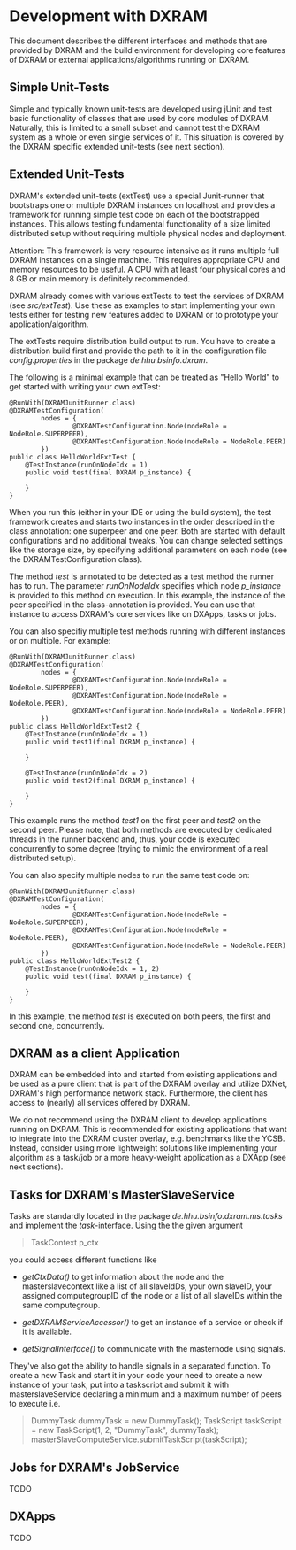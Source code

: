 # Development with DXRAM

This document describes the different interfaces and methods that are provided by DXRAM and the build environment for
developing core features of DXRAM or external applications/algorithms running on DXRAM.

## Simple Unit-Tests

Simple and typically known unit-tests are developed using jUnit and test basic functionality of classes that are used
by core modules of DXRAM. Naturally, this is limited to a small subset and cannot test the DXRAM system as a whole
or even single services of it. This situation is covered by the DXRAM specific extended unit-tests (see next section).

## Extended Unit-Tests

DXRAM's extended unit-tests (extTest) use a special Junit-runner that bootstraps one or multiple DXRAM instances on
localhost and provides a framework for running simple test code on each of the bootstrapped instances. This allows
testing fundamental functionality of a size limited distributed setup without requiring multiple physical nodes and
deployment.

Attention: This framework is very resource intensive as it runs multiple full DXRAM instances on a single machine. This
requires appropriate CPU and memory resources to be useful. A CPU with at least four physical cores and 8 GB or main
memory is definitely recommended.

DXRAM already comes with various extTests to test the services of DXRAM (see *src/extTest*). Use these as examples
to start implementing your own tests either for testing new features added to DXRAM or to prototype your
application/algorithm.

The extTests require distribution build output to run. You have to create a distribution build first and provide the
path to it in the configuration file *config.properties* in the package *de.hhu.bsinfo.dxram*.

The following is a minimal example that can be treated as "Hello World" to get started with writing your own extTest:
```
@RunWith(DXRAMJunitRunner.class)
@DXRAMTestConfiguration(
        nodes = {
                @DXRAMTestConfiguration.Node(nodeRole = NodeRole.SUPERPEER),
                @DXRAMTestConfiguration.Node(nodeRole = NodeRole.PEER)
        })
public class HelloWorldExtTest {
    @TestInstance(runOnNodeIdx = 1)
    public void test(final DXRAM p_instance) {

    }
}
```

When you run this (either in your IDE or using the build system), the test framework creates and starts two instances
in the order described in the class annotation: one superpeer and one peer. Both are started with default configurations
and no additional tweaks. You can change selected settings like the storage size, by specifying additional parameters
on each node (see the DXRAMTestConfiguration class).

The method *test* is annotated to be detected as a test method the runner has to run. The parameter *runOnNodeIdx*
specifies which node *p_instance* is provided to this method on execution. In this example, the instance of the peer
specified in the class-annotation is provided. You can use that instance to access DXRAM's core services like on
DXApps, tasks or jobs.

You can also specifiy multiple test methods running with different instances or on multiple. For example:
```
@RunWith(DXRAMJunitRunner.class)
@DXRAMTestConfiguration(
        nodes = {
                @DXRAMTestConfiguration.Node(nodeRole = NodeRole.SUPERPEER),
                @DXRAMTestConfiguration.Node(nodeRole = NodeRole.PEER),
                @DXRAMTestConfiguration.Node(nodeRole = NodeRole.PEER)
        })
public class HelloWorldExtTest2 {
    @TestInstance(runOnNodeIdx = 1)
    public void test1(final DXRAM p_instance) {

    }

    @TestInstance(runOnNodeIdx = 2)
    public void test2(final DXRAM p_instance) {

    }
}
```

This example runs the method *test1* on the first peer and *test2* on the second peer. Please note, that both methods
are executed by dedicated threads in the runner backend and, thus, your code is executed concurrently to some degree
(trying to mimic the environment of a real distributed setup).

You can also specify multiple nodes to run the same test code on:
```
@RunWith(DXRAMJunitRunner.class)
@DXRAMTestConfiguration(
        nodes = {
                @DXRAMTestConfiguration.Node(nodeRole = NodeRole.SUPERPEER),
                @DXRAMTestConfiguration.Node(nodeRole = NodeRole.PEER),
                @DXRAMTestConfiguration.Node(nodeRole = NodeRole.PEER)
        })
public class HelloWorldExtTest2 {
    @TestInstance(runOnNodeIdx = 1, 2)
    public void test(final DXRAM p_instance) {

    }
}
```

In this example, the method *test* is executed on both peers, the first and second one, concurrently.

## DXRAM as a client Application

DXRAM can be embedded into and started from existing applications and be used as a pure client that is part of the
DXRAM overlay and utilize DXNet, DXRAM's high performance network stack. Furthermore, the client has access to (nearly)
all services offered by DXRAM.

We do not recommend using the DXRAM client to develop applications running on DXRAM. This is recommended for existing
applications that want to integrate into the DXRAM cluster overlay, e.g. benchmarks like the YCSB. Instead, consider
using more lightweight solutions like implementing your algorithm as a task/job or a more heavy-weight application
as a DXApp (see next sections).

## Tasks for DXRAM's MasterSlaveService

Tasks are standardly located in the package _de.hhu.bsinfo.dxram.ms.tasks_ and implement the _task_-interface.
Using the the given argument
> TaskContext p_ctx  

you could access different functions like
* _getCtxData()_ to get information about the node and the masterslavecontext 
like a list of all slaveIdDs, your own slaveID, your assigned computegroupID
 of the node or a list of all slaveIDs within the same computegroup.
 
 * _getDXRAMServiceAccessor()_ to get an instance of a service or check if it is available.
 
 * _getSignalInterface()_ to communicate with the masternode using signals.  
 
 They've also got the ability to handle signals in a separated function.
 To create a new Task and start it in your code your need to create a 
 new instance of your task, put into a taskscript and submit it with
 masterslaveService declaring a minimum and a maximum number of peers 
 to execute i.e.
 > DummyTask dummyTask = new DummyTask();
   TaskScript taskScript = new TaskScript(1, 2, "DummyTask", dummyTask);
   masterSlaveComputeService.submitTaskScript(taskScript);
## Jobs for DXRAM's JobService

TODO

## DXApps

TODO

